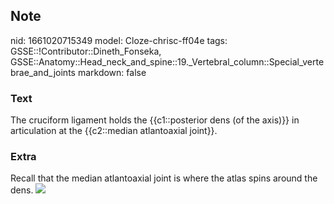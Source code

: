 ## Note
nid: 1661020715349
model: Cloze-chrisc-ff04e
tags: GSSE::!Contributor::Dineth_Fonseka, GSSE::Anatomy::Head_neck_and_spine::19._Vertebral_column::Special_vertebrae_and_joints
markdown: false

### Text
<div>
  The cruciform ligament holds the {{c1::posterior dens (of the
  axis)}} in articulation at the {{c2::median atlantoaxial joint}}.
</div>

### Extra
Recall that the median atlantoaxial joint is where the atlas spins
around the dens. <img src= 
"paste-12cfc551081e21cf84c0bcaf2d45c6f2ff549830.jpg">
